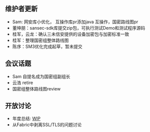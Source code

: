 ## 维护者更新
- Sam: 网安库小优化， 互操作库pr添加java 互操作，国密路线图pr
- 董坤朋：sansec-sdk库提交zip包，可执行测试Demo和测试程序源码
- 桂军，云龙：确认三未信安提供的设备加密包与加密标准一致
- 桂军：整理国密组整体路线图
- 陈序：SM3优化完成起草，暂未提交

## 会议话题
- Sam 自提名成为国密组副组长
- 云浩 retire
- 国密组整体路线图review

## 开放讨论
- 年度总结: [WIP](https://github.com/Hyperledger-TWGC/fabric-gm-wiki/pull/15)
- 从Fabric中剥离SSL/TLS的问题讨论


